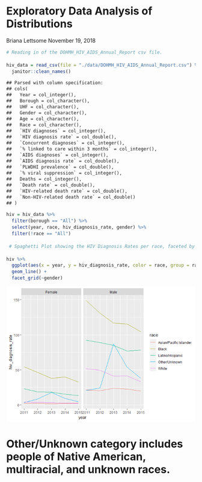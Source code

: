 Exploratory Data Analysis of Distributions
================
Briana Lettsome
November 19, 2018

``` r
# Reading in of the DOHMH_HIV_AIDS_Annual_Report csv file.

hiv_data = read_csv(file = "./data/DOHMH_HIV_AIDS_Annual_Report.csv") %>%
  janitor::clean_names()
```

    ## Parsed with column specification:
    ## cols(
    ##   Year = col_integer(),
    ##   Borough = col_character(),
    ##   UHF = col_character(),
    ##   Gender = col_character(),
    ##   Age = col_character(),
    ##   Race = col_character(),
    ##   `HIV diagnoses` = col_integer(),
    ##   `HIV diagnosis rate` = col_double(),
    ##   `Concurrent diagnoses` = col_integer(),
    ##   `% linked to care within 3 months` = col_integer(),
    ##   `AIDS diagnoses` = col_integer(),
    ##   `AIDS diagnosis rate` = col_double(),
    ##   `PLWDHI prevalence` = col_double(),
    ##   `% viral suppression` = col_integer(),
    ##   Deaths = col_integer(),
    ##   `Death rate` = col_double(),
    ##   `HIV-related death rate` = col_double(),
    ##   `Non-HIV-related death rate` = col_double()
    ## )

``` r
hiv = hiv_data %>%
  filter(borough == "All") %>%
  select(year, race, hiv_diagnosis_rate, gender) %>%
  filter(!race == "All")

 # Spaghetti Plot showing the HIV Diagnosis Rates per race, faceted by gender.

hiv %>%
  ggplot(aes(x = year, y = hiv_diagnosis_rate, color = race, group = race)) +
  geom_line() +
  facet_grid(~gender)
```

![](Exploratory_Data_Analysis_of_Distributions_files/figure-markdown_github/unnamed-chunk-2-1.png)

Other/Unknown category includes people of Native American, multiracial, and unknown races.
==========================================================================================
